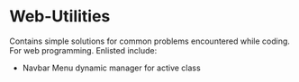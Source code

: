 # Web-Utilities
Contains simple solutions for common problems encountered while coding. For web programming.
Enlisted include:
<ul>
  <li>Navbar Menu dynamic manager for active class</li>
</ul>
